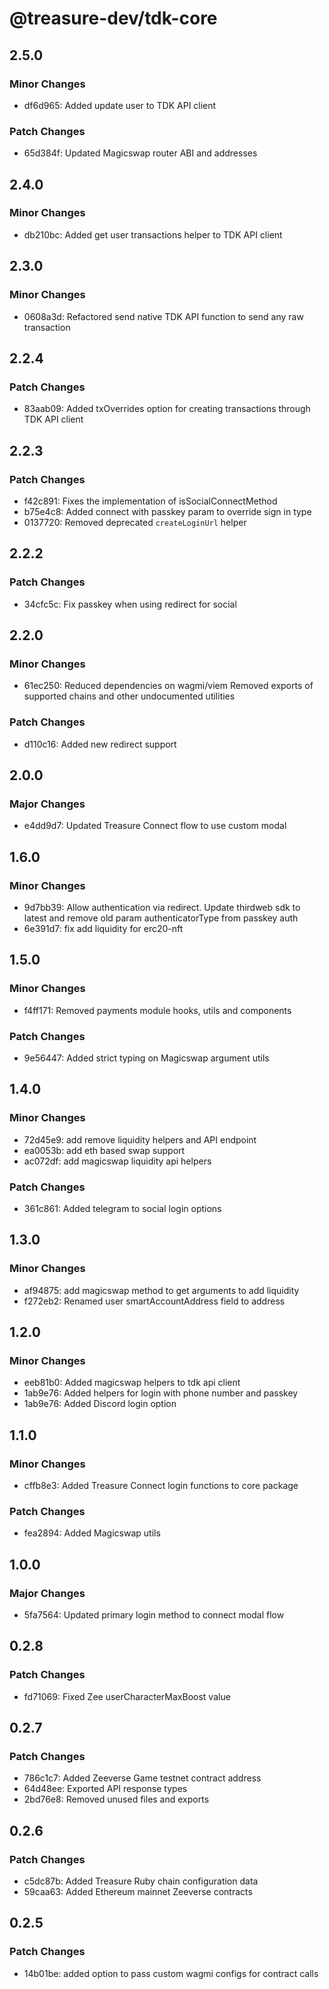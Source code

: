 # @treasure-dev/tdk-core

## 2.5.0

### Minor Changes

- df6d965: Added update user to TDK API client

### Patch Changes

- 65d384f: Updated Magicswap router ABI and addresses

## 2.4.0

### Minor Changes

- db210bc: Added get user transactions helper to TDK API client

## 2.3.0

### Minor Changes

- 0608a3d: Refactored send native TDK API function to send any raw transaction

## 2.2.4

### Patch Changes

- 83aab09: Added txOverrides option for creating transactions through TDK API client

## 2.2.3

### Patch Changes

- f42c891: Fixes the implementation of isSocialConnectMethod
- b75e4c8: Added connect with passkey param to override sign in type
- 0137720: Removed deprecated `createLoginUrl` helper

## 2.2.2

### Patch Changes

- 34cfc5c: Fix passkey when using redirect for social

## 2.2.0

### Minor Changes

- 61ec250: Reduced dependencies on wagmi/viem
  Removed exports of supported chains and other undocumented utilities

### Patch Changes

- d110c16: Added new redirect support

## 2.0.0

### Major Changes

- e4dd9d7: Updated Treasure Connect flow to use custom modal

## 1.6.0

### Minor Changes

- 9d7bb39: Allow authentication via redirect. Update thirdweb sdk to latest and remove old param authenticatorType from passkey auth
- 6e391d7: fix add liquidity for erc20-nft

## 1.5.0

### Minor Changes

- f4ff171: Removed payments module hooks, utils and components

### Patch Changes

- 9e56447: Added strict typing on Magicswap argument utils

## 1.4.0

### Minor Changes

- 72d45e9: add remove liquidity helpers and API endpoint
- ea0053b: add eth based swap support
- ac072df: add magicswap liquidity api helpers

### Patch Changes

- 361c861: Added telegram to social login options

## 1.3.0

### Minor Changes

- af94875: add magicswap method to get arguments to add liquidity
- f272eb2: Renamed user smartAccountAddress field to address

## 1.2.0

### Minor Changes

- eeb81b0: Added magicswap helpers to tdk api client
- 1ab9e76: Added helpers for login with phone number and passkey
- 1ab9e76: Added Discord login option

## 1.1.0

### Minor Changes

- cffb8e3: Added Treasure Connect login functions to core package

### Patch Changes

- fea2894: Added Magicswap utils

## 1.0.0

### Major Changes

- 5fa7564: Updated primary login method to connect modal flow

## 0.2.8

### Patch Changes

- fd71069: Fixed Zee userCharacterMaxBoost value

## 0.2.7

### Patch Changes

- 786c1c7: Added Zeeverse Game testnet contract address
- 64d48ee: Exported API response types
- 2bd76e8: Removed unused files and exports

## 0.2.6

### Patch Changes

- c5dc87b: Added Treasure Ruby chain configuration data
- 59caa63: Added Ethereum mainnet Zeeverse contracts

## 0.2.5

### Patch Changes

- 14b01be: added option to pass custom wagmi configs for contract calls
